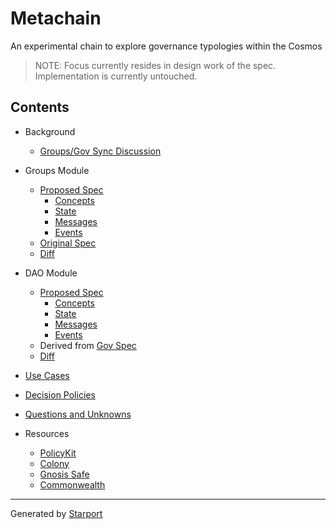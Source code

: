 # Metachain

An experimental chain to explore governance typologies within the Cosmos

> NOTE: Focus currently resides in design work of the spec. Implementation is currently
> untouched. 

## Contents

- Background
  - [Groups/Gov Sync Discussion](https://github.com/cosmos/cosmos-sdk/discussions/9066)

- Groups Module
  - [Proposed Spec](./x/group/spec/README.md)
    - [Concepts](./x/group/spec/01_concepts.md)
    - [State](./x/group/spec/02_state.md)
    - [Messages](./x/group/spec/03_messages.md)
    - [Events](./x/group/spec/04_events.md)
  - [Original Spec](https://github.com/regen-network/regen-ledger/tree/v1.0.0/x/group/spec)
  - [Diff](./x/group/spec/00_diff.md)

- DAO Module
  - [Proposed Spec](./x/dao/spec/README.md)
    - [Concepts](./x/dao/spec/01_concepts.md)
    - [State](./x/dao/spec/02_state.md)
    - [Messages](./x/dao/spec/03_messages.md)
    - [Events](./x/dao/spec/04_events.md)
  - Derived from
    [Gov Spec](https://github.com/cosmos/cosmos-sdk/tree/v0.42.4/x/gov/spec)
  - [Diff](./x/dao/spec/00_diff.md)

- [Use Cases](./use_cases/README.md)

- [Decision Policies](./decision_policies/README.md)

- [Questions and Unknowns](./questions.md)

- Resources
  - [PolicyKit](https://policykit.readthedocs.io/en/latest/index.html)
  - [Colony](https://colony.io/)
  - [Gnosis Safe](https://gnosis-safe.io/)
  - [Commonwealth](https://commonwealth.im/)

---

Generated by [Starport](https://github.com/tendermint/starport)